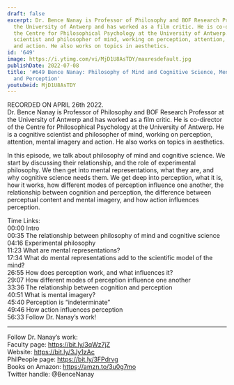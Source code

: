 ```yaml
---
draft: false
excerpt: Dr. Bence Nanay is Professor of Philosophy and BOF Research Professor at
  the University of Antwerp and has worked as a film critic. He is co-director of
  the Centre for Philosophical Psychology at the University of Antwerp. He is a cognitive
  scientist and philosopher of mind, working on perception, attention, mental imagery
  and action. He also works on topics in aesthetics.
id: '649'
image: https://i.ytimg.com/vi/MjD1U8AsTDY/maxresdefault.jpg
publishDate: 2022-07-08
title: '#649 Bence Nanay: Philosophy of Mind and Cognitive Science, Mental Representations,
  and Perception'
youtubeid: MjD1U8AsTDY
---
```

RECORDED ON APRIL 26th 2022.  
Dr. Bence Nanay is Professor of Philosophy and BOF Research Professor at the University of Antwerp and has worked as a film critic. He is co-director of the Centre for Philosophical Psychology at the University of Antwerp. He is a cognitive scientist and philosopher of mind, working on perception, attention, mental imagery and action. He also works on topics in aesthetics.

In this episode, we talk about philosophy of mind and cognitive science. We start by discussing their relationship, and the role of experimental philosophy. We then get into mental representations, what they are, and why cognitive science needs them. We get deep into perception, what it is, how it works, how different modes of perception influence one another, the relationship between cognition and perception, the difference between perceptual content and mental imagery, and how action influences perception.

Time Links:  
00:00 Intro  
00:35  The relationship between philosophy of mind and cognitive science  
04:16  Experimental philosophy  
11:23  What are mental representations?  
17:34  What do mental representations add to the scientific model of the mind?  
26:55  How does perception work, and what influences it?  
29:07  How different modes of perception influence one another  
33:36  The relationship between cognition and perception  
40:51  What is mental imagery?  
45:40  Perception is “indeterminate”  
49:46  How action influences perception  
56:33  Follow Dr. Nanay’s work!

---

Follow Dr. Nanay’s work:  
Faculty page: https://bit.ly/3qWz7jZ  
Website: https://bit.ly/3Jy1zAc  
PhilPeople page: https://bit.ly/3FPdrvg  
Books on Amazon: https://amzn.to/3u0g7mo  
Twitter handle: @BenceNanay
